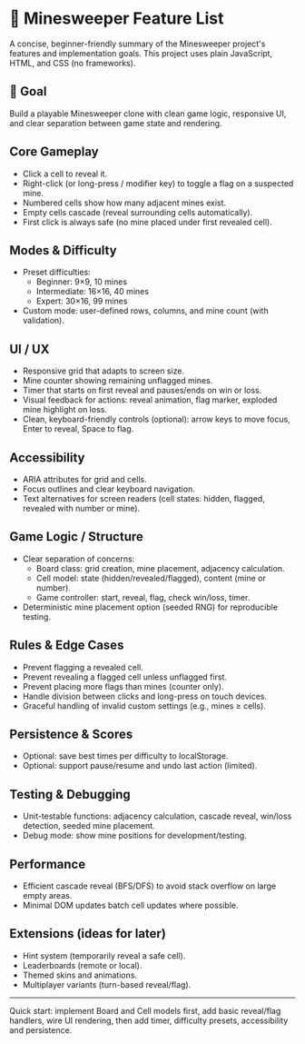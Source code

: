 # 🧩 Minesweeper  Feature List

A concise, beginner-friendly summary of the Minesweeper project's features and implementation goals. This project uses plain JavaScript, HTML, and CSS (no frameworks).

## 🎯 Goal
Build a playable Minesweeper clone with clean game logic, responsive UI, and clear separation between game state and rendering.

## Core Gameplay
- Click a cell to reveal it.
- Right-click (or long-press / modifier key) to toggle a flag on a suspected mine.
- Numbered cells show how many adjacent mines exist.
- Empty cells cascade (reveal surrounding cells automatically).
- First click is always safe (no mine placed under first revealed cell).

## Modes & Difficulty
- Preset difficulties:
  - Beginner: 9×9, 10 mines
  - Intermediate: 16×16, 40 mines
  - Expert: 30×16, 99 mines
- Custom mode: user-defined rows, columns, and mine count (with validation).

## UI / UX
- Responsive grid that adapts to screen size.
- Mine counter showing remaining unflagged mines.
- Timer that starts on first reveal and pauses/ends on win or loss.
- Visual feedback for actions: reveal animation, flag marker, exploded mine highlight on loss.
- Clean, keyboard-friendly controls (optional): arrow keys to move focus, Enter to reveal, Space to flag.

## Accessibility
- ARIA attributes for grid and cells.
- Focus outlines and clear keyboard navigation.
- Text alternatives for screen readers (cell states: hidden, flagged, revealed with number or mine).

## Game Logic / Structure
- Clear separation of concerns:
  - Board class: grid creation, mine placement, adjacency calculation.
  - Cell model: state (hidden/revealed/flagged), content (mine or number).
  - Game controller: start, reveal, flag, check win/loss, timer.
- Deterministic mine placement option (seeded RNG) for reproducible testing.

## Rules & Edge Cases
- Prevent flagging a revealed cell.
- Prevent revealing a flagged cell unless unflagged first.
- Prevent placing more flags than mines (counter only).
- Handle division between clicks and long-press on touch devices.
- Graceful handling of invalid custom settings (e.g., mines ≥ cells).

## Persistence & Scores
- Optional: save best times per difficulty to localStorage.
- Optional: support pause/resume and undo last action (limited).

## Testing & Debugging
- Unit-testable functions: adjacency calculation, cascade reveal, win/loss detection, seeded mine placement.
- Debug mode: show mine positions for development/testing.

## Performance
- Efficient cascade reveal (BFS/DFS) to avoid stack overflow on large empty areas.
- Minimal DOM updates batch cell updates where possible.

## Extensions (ideas for later)
- Hint system (temporarily reveal a safe cell).
- Leaderboards (remote or local).
- Themed skins and animations.
- Multiplayer variants (turn-based reveal/flag).

---

Quick start: implement Board and Cell models first, add basic reveal/flag handlers, wire UI rendering, then add timer, difficulty presets, accessibility and persistence.